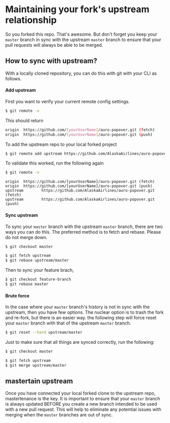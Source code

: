 # Maintaining your fork's upstream relationship

So you forked this repo. That's awesome. But don't forget you keep your `master` branch in sync with the upstream `master` branch to ensure that your pull requests will always be able to be merged.

## How to sync with upstream?

With a locally cloned repository, you can do this with git with your CLI as follows.

#### Add upstream

First you want to verify your current remote config settings.

```bash
$ git remote -v
```

This should return

```bash
origin  https://github.com/[yourUserName]/auro-popover.git (fetch)
origin  https://github.com/[yourUserName]/auro-popover.git (push)
```

To add the upstream repo to your local forked project

```bash
$ git remote add upstream https://github.com/AlaskaAirlines/auro-popover.git
```

To validate this worked, run the following again

```bash
$ git remote -v
```

```
origin  https://github.com/[yourUserName]/auro-popover.git (fetch)
origin  https://github.com/[yourUserName]/auro-popover.git (push)
upstream        https://github.com/AlaskaAirlines/auro-popover.git (fetch)
upstream        https://github.com/AlaskaAirlines/auro-popover.git (push)
```

#### Sync upstream

To sync your `master` branch with the upstream `master` branch, there are two ways you can do this. The preferred method is to fetch and rebase. Please do not merge down.

```bash
$ git checkout master

$ git fetch upstream
$ git rebase upstream/master
```

Then to sync your feature brach,

```bash
$ git checkout feature-branch
$ git rebase master
```

#### Brute force

In the case where your `master` branch's history is not in sync with the upstream, then you have few options. The nuclear option is to trash the fork and re-fork, but there is an easier way. the following step will force reset your `master` branch with that of the upstream `master` branch.

```bash
$ git reset --hard upstream/master
```

Just to make sure that all things are synced correctly, run the following:

```bash
$ git checkout master

$ git fetch upstream
$ git merge upstream/master
```

## mastertain upstream

Once you have connected your local forked clone to the upstream repo, mastertenance is the key. It is important to ensure that your `master` branch is always updated BEFORE you create a new branch intended to be used with a new pull request. This will help to eliminate any potential issues with merging when the `master` branches are out of sync.
